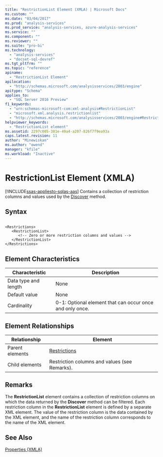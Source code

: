 ```yaml
---
title: "RestrictionList Element (XMLA) | Microsoft Docs"
ms.custom: ""
ms.date: "03/04/2017"
ms.prod: "analysis-services"
ms.prod_service: "analysis-services, azure-analysis-services"
ms.service: ""
ms.component: ""
ms.reviewer: ""
ms.suite: "pro-bi"
ms.technology: 
  - "analysis-services"
  - "docset-sql-devref"
ms.tgt_pltfrm: ""
ms.topic: "reference"
apiname: 
  - "RestrictionList Element"
apilocation: 
  - "http://schemas.microsoft.com/analysisservices/2003/engine"
apitype: "Schema"
applies_to: 
  - "SQL Server 2016 Preview"
f1_keywords: 
  - "urn:schemas-microsoft-com:xml-analysis#RestrictionList"
  - "microsoft.xml.analysis.restrictionlist"
  - "http://schemas.microsoft.com/analysisservices/2003/engine#RestrictionList"
helpviewer_keywords: 
  - "RestrictionList element"
ms.assetid: 2297c005-381e-49a4-a207-826f7f9ea93a
caps.latest.revision: 11
author: "Minewiskan"
ms.author: "owend"
manager: "kfile"
ms.workload: "Inactive"
---
```

# RestrictionList Element (XMLA)
[!INCLUDE[ssas-appliesto-sqlas-aas](../../../includes/ssas-appliesto-sqlas-aas.md)]
  Contains a collection of restriction columns and values used by the [Discover](../../../analysis-services/xmla/xml-elements-methods-discover.md) method.  
  
## Syntax  
  
```  
  
<Restrictions>  
   <RestrictionList>  
      <!-- Zero or more restriction columns and values -->  
   </RestrictionList>  
</Restrictions>  
```  
  
## Element Characteristics  
  
|Characteristic|Description|  
|--------------------|-----------------|  
|Data type and length|None|  
|Default value|None|  
|Cardinality|0-1: Optional element that can occur once and only once.|  
  
## Element Relationships  
  
|Relationship|Element|  
|------------------|-------------|  
|Parent elements|[Restrictions](../../../analysis-services/xmla/xml-elements-properties/restrictions-element-xmla.md)|  
|Child elements|Restriction columns and values (see Remarks).|  
  
## Remarks  
 The **RestrictionList** element contains a collection of restriction columns on which the data returned by the **Discover** method can be filtered. Each restriction column in the **RestrictionList** element is defined by a separate XML element. The value of the restriction column is the data contained by the XML element, and the name of the restriction column corresponds to the name of the XML element.  
  
## See Also  
 [Properties &#40;XMLA&#41;](../../../analysis-services/xmla/xml-elements-properties/xml-elements-properties.md)  
  
  
